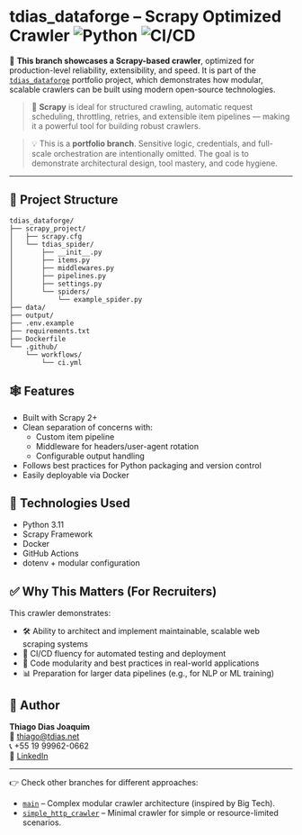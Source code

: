 # tdias_dataforge – Scrapy Optimized Crawler ![Python](https://img.shields.io/badge/python-3.11-blue.svg) ![CI/CD](https://github.com/tdiasnet/tdias_dataforge/actions/workflows/ci.yml/badge.svg)

🚀 **This branch showcases a Scrapy-based crawler**, optimized for production-level reliability, extensibility, and speed. It is part of the [`tdias_dataforge`](https://github.com/tdiasnet/tdias_dataforge) portfolio project, which demonstrates how modular, scalable crawlers can be built using modern open-source technologies.

> 🔄 **Scrapy** is ideal for structured crawling, automatic request scheduling, throttling, retries, and extensible item pipelines — making it a powerful tool for building robust crawlers.

> 💡 This is a **portfolio branch**. Sensitive logic, credentials, and full-scale orchestration are intentionally omitted. The goal is to demonstrate architectural design, tool mastery, and code hygiene.

---

## 📁 Project Structure

```plaintext
tdias_dataforge/
├── scrapy_project/
│   ├── scrapy.cfg
│   └── tdias_spider/
│       ├── __init__.py
│       ├── items.py
│       ├── middlewares.py
│       ├── pipelines.py
│       ├── settings.py
│       └── spiders/
│           └── example_spider.py
├── data/
├── output/
├── .env.example
├── requirements.txt
├── Dockerfile
└── .github/
    └── workflows/
        └── ci.yml
```


## 🕸 Features

- Built with Scrapy 2+
- Clean separation of concerns with:
  - Custom item pipeline
  - Middleware for headers/user-agent rotation
  - Configurable output handling
- Follows best practices for Python packaging and version control
- Easily deployable via Docker

## 🔧 Technologies Used

- Python 3.11
- Scrapy Framework
- Docker
- GitHub Actions
- dotenv + modular configuration

## ✅ Why This Matters (For Recruiters)

This crawler demonstrates:

- 🛠️ Ability to architect and implement maintainable, scalable web scraping systems
- 🚀 CI/CD fluency for automated testing and deployment
- 🧱 Code modularity and best practices in real-world applications
- 📊 Preparation for larger data pipelines (e.g., for NLP or ML training)

## 👤 Author

**Thiago Dias Joaquim**  
📧 thiago@tdias.net  
📞 +55 19 99962-0662  
🔗 [LinkedIn](https://www.linkedin.com/in/tdiasnet/)

---

👉 Check other branches for different approaches:

- [`main`](https://github.com/tdiasnet/tdias_dataforge/tree/main) – Complex modular crawler architecture (inspired by Big Tech).
- [`simple_http_crawler`](https://github.com/tdiasnet/tdias_dataforge/tree/simple_http_crawler) – Minimal crawler for simple or resource-limited scenarios.

